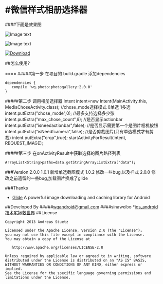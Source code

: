 #微信样式相册选择器
=====

####下面是效果图

![Image text](https://coding.net/u/wangqiong/p/wqgallery/git/raw/master/app/screenshort/wqgallert1.gif)

![Image text](https://coding.net/u/wangqiong/p/wqgallery/git/raw/master/app/screenshort/Screenshot_2015-03-31-18-35.png)




[ ![Download](https://api.bintray.com/packages/wqandroid/maven/Photogallery/images/download.svg) ](https://bintray.com/wqandroid/maven/Photogallery/_latestVersion)

##怎么使用?

====
#####第一步 在项目的 build.gradle 添加dependencies
    
    dependencies {
       compile 'wq.photo:photogallery:2.0.0'
    }
#####第二步 调用相册选择器
    Intent intent=new Intent(MainActivity.this, MediaChoseActivity.class);
    //chose_mode选择模式 0单选 1多选
    intent.putExtra("chose_mode",0);
    //最多支持选择多少张
    intent.putExtra("max_chose_count",6);
    //是否显示actionbar
    intent.putExtra("isneedactionbar",false);
    //是否显示需要第一个是图片相机按钮
    intent.putExtra("isNeedfcamera",false);
    //是否剪裁图片(只有单选模式才有剪裁)
    intent.putExtra("crop",true);
    startActivityForResult(intent, REQUEST_IMAGE);

      
      
   
#####第三步 在onActivityResult中获取选择的图片路径列表

    ArrayList<String>paths=data.getStringArrayListExtra("data");





###Version 2.0.0
     1.0.1 新增单选截图模式
     1.0.2 修改一些bug,以及样式
     2.0.0 修改之前遗留的一些bug,加载图片换成了glide


###Thanks
  * [Glide](https://github.com/bumptech/glide) A powerful image downloading and caching library for Android

##Developed By
#####wqandroid@gmail.com
####sinaweibo *[ios_android技术宅拯救世界](http://weibo.com/2407182217/profile?rightmod=1&wvr=6&mod=personinfo) 
##License

    Copyright 2013 Andreas Stuetz

    Licensed under the Apache License, Version 2.0 (the "License");
    you may not use this file except in compliance with the License.
    You may obtain a copy of the License at

       http://www.apache.org/licenses/LICENSE-2.0

    Unless required by applicable law or agreed to in writing, software
    distributed under the License is distributed on an "AS IS" BASIS,
    WITHOUT WARRANTIES OR CONDITIONS OF ANY KIND, either express or implied.
    See the License for the specific language governing permissions and
    limitations under the License.
